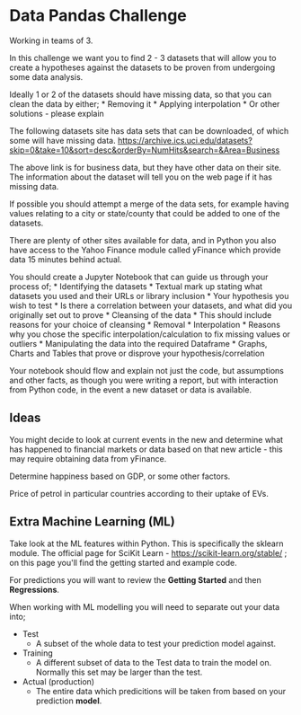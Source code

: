 # Data Pandas Challenge

Working in teams of 3.

In this challenge we want you to find 2 - 3 datasets that will allow you to create a hypotheses against the datasets to be proven from undergoing some data analysis.

Ideally 1 or 2 of the datasets should have missing data, so that you can clean the data by either;
    * Removing it
    * Applying interpolation
    * Or other solutions - please explain

The following datasets site has data sets that can be downloaded, of which some will have missing data.  https://archive.ics.uci.edu/datasets?skip=0&take=10&sort=desc&orderBy=NumHits&search=&Area=Business

The above link is for business data, but they have other data on their site.  The information about the dataset will tell you on the web page if it has missing data.

If possible you should attempt a merge of the data sets, for example having values relating to a city or state/county that could be added to one of the datasets.

There are plenty of other sites available for data, and in Python you also have access to the Yahoo Finance module called yFinance which provide data 15 minutes behind actual.

You should create a Jupyter Notebook that can guide us through your process of;
    * Identifying the datasets
        * Textual mark up stating what datasets you used and their URLs or library inclusion
    * Your hypothesis you wish to test
        * Is there a correlation between your datasets, and what did you originally set out to prove
    * Cleansing of the data
        * This should include reasons for your choice of cleansing
            * Removal
            * Interpolation
        * Reasons why you chose the specific interpolation/calculation to fix missing values or outliers
    * Manipulating the data into the required Dataframe
    * Graphs, Charts and Tables that prove or disprove your hypothesis/correlation

Your notebook should flow and explain not just the code, but assumptions and other facts, as though you were writing a report, but with interaction from Python code, in the event a new dataset or data is available.

## Ideas

You might decide to look at current events in the new and determine what has happened to financial markets or data based on that new article - this may require obtaining data from yFinance.

Determine happiness based on GDP, or some other factors.

Price of petrol in particular countries according to their uptake of EVs.

## Extra Machine Learning (ML)

Take look at the ML features within Python.  This is specifically the sklearn module.  The official page for SciKit Learn - https://scikit-learn.org/stable/ ; on this page you'll find the getting started and example code.

For predictions you will want to review the **Getting Started** and then **Regressions**.

When working with ML modelling you will need to separate out your data into;
* Test
    * A subset of the whole data to test your prediction model against.
* Training
    * A different subset of data to the Test data to train the model on.  Normally this set may be larger than the test.
* Actual (production)
    * The entire data which predicitions will be taken from based on your prediction **model**.
